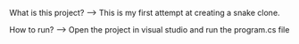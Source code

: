 What is this project?
--> This is my first attempt at creating a snake clone.

How to run?
--> Open the project in visual studio and run the program.cs file
